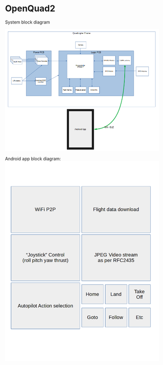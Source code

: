 # OpenQuad2

System block diagram

![Block Diagram](https://github.com/briches/openquad2/blob/master/blockdiagram.PNG?raw=true)


Android app block diagram:
![App](https://github.com/briches/openquad2/blob/master/appblockdiagram.PNG?raw=true)

